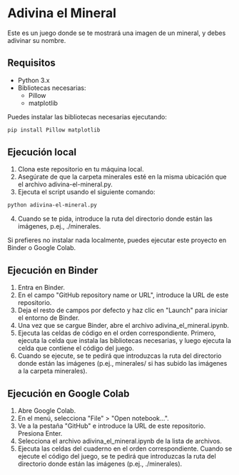 # Adivina el Mineral

Este es un juego donde se te mostrará una imagen de un mineral, y debes adivinar su nombre.

## Requisitos

- Python 3.x
- Bibliotecas necesarias:
  - Pillow
  - matplotlib

Puedes instalar las bibliotecas necesarias ejecutando:
```bash
pip install Pillow matplotlib

```
## Ejecución local
1) Clona este repositorio en tu máquina local.
2) Asegúrate de que la carpeta minerales esté en la misma ubicación que el archivo adivina-el-mineral.py.
3) Ejecuta el script usando el siguiente comando:

```bash
python adivina-el-mineral.py

```

4) Cuando se te pida, introduce la ruta del directorio donde están las imágenes, p.ej., ./minerales.


Si prefieres no instalar nada localmente, puedes ejecutar este proyecto en Binder o Google Colab.

## Ejecución en Binder
1) Entra en Binder.
2) En el campo "GitHub repository name or URL", introduce la URL de este repositorio.
3) Deja el resto de campos por defecto y haz clic en "Launch" para iniciar el entorno de Binder.
4) Una vez que se cargue Binder, abre el archivo adivina_el_mineral.ipynb.
5) Ejecuta las celdas de código en el orden correspondiente. Primero, ejecuta la celda que instala las bibliotecas necesarias, y luego ejecuta la celda que contiene el código del juego.
6) Cuando se ejecute, se te pedirá que introduzcas la ruta del directorio donde están las imágenes (p.ej., minerales/ si has subido las imágenes a la carpeta minerales).


## Ejecución en Google Colab
1) Abre Google Colab.
2) En el menú, selecciona "File" > "Open notebook...".
3) Ve a la pestaña "GitHub" e introduce la URL de este repositorio. Presiona Enter.
4) Selecciona el archivo adivina_el_mineral.ipynb de la lista de archivos.
5) Ejecuta las celdas del cuaderno en el orden correspondiente. Cuando se ejecute el código del juego, se te pedirá que introduzcas la ruta del directorio donde están las imágenes (p.ej., ./minerales).

